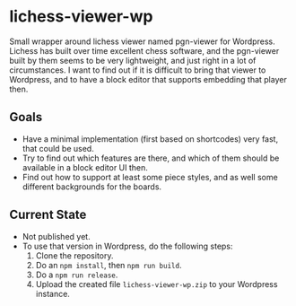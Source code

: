 # lichess-viewer-wp

Small wrapper around lichess viewer named pgn-viewer for Wordpress. Lichess has built over time excellent chess software, and the pgn-viewer built by them seems to be very lightweight, and just right in a lot of circumstances. I want to find out if it is difficult to bring that viewer to Wordpress, and to have a block editor that supports embedding that player then.

## Goals

* Have a minimal implementation (first based on shortcodes) very fast, that could be used.
* Try to find out which features are there, and which of them should be available in a block editor UI then.
* Find out how to support at least some piece styles, and as well some different backgrounds for the  boards.

## Current State

* Not published yet.
* To use that version in Wordpress, do the following steps:
  1. Clone the repository.
  2. Do an `npm install`, then `npm run build`.
  3. Do a `npm run release`.
  4. Upload the created file `lichess-viewer-wp.zip` to your Wordpress instance.
